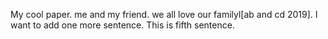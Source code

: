 My cool paper.
me and my friend.
we all love our familyl[ab and cd 2019].
I want to add one more sentence.
This is fifth sentence.
